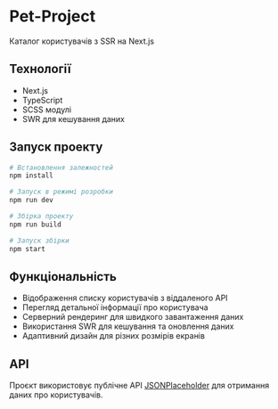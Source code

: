 # Pet-Project

Каталог користувачів з SSR на Next.js

## Технології
- Next.js
- TypeScript
- SCSS модулі
- SWR для кешування даних


## Запуск проекту
```bash
# Встановлення залежностей
npm install

# Запуск в режимі розробки
npm run dev

# Збірка проекту
npm run build

# Запуск збірки
npm start
```

## Функціональність

- Відображення списку користувачів з віддаленого API
- Перегляд детальної інформації про користувача
- Серверний рендеринг для швидкого завантаження даних
- Використання SWR для кешування та оновлення даних
- Адаптивний дизайн для різних розмірів екранів


## API

Проєкт використовує публічне API [JSONPlaceholder](https://jsonplaceholder.typicode.com/users) для отримання даних про користувачів. 